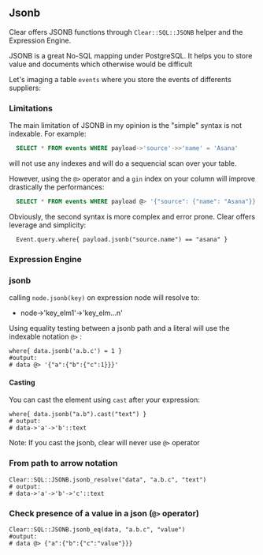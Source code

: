 ## Jsonb

Clear offers JSONB functions through `Clear::SQL::JSONB` helper and the Expression Engine.

JSONB is a great No-SQL mapping under PostgreSQL. It helps you to store value
and documents which otherwise would be difficult

Let's imaging a table `events` where you store the events of differents suppliers:

### Limitations

The main limitation of JSONB in my opinion is the "simple" syntax is not indexable.
For example:

```sql
  SELECT * FROM events WHERE payload->'source'->>'name' = 'Asana'
```

will not use any indexes and will do a sequencial scan over your table.

However, using the `@>` operator and a `gin` index on your column will improve 
drastically the performances:

```sql
  SELECT * FROM events WHERE payload @> '{"source": {"name": "Asana"}}'
```

Obviously, the second syntax is more complex and error prone. Clear offers leverage
and simplicity:

```crystal
  Event.query.where{ payload.jsonb("source.name") == "asana" }
```

### Expression Engine

### jsonb

calling `node.jsonb(key)` on expression node will resolve to:
- node->'key_elm1'->'key_elm...n'

Using equality testing between a jsonb path and a literal will use the indexable
notation `@>` :

```crystal
where{ data.jsonb('a.b.c') = 1 }
#output:
# data @> '{"a":{"b":{"c":1}}}'
```

#### Casting

You can cast the element using `cast` after your expression:

```crystal
where{ data.jsonb("a.b").cast("text") }
# output:
# data->'a'->'b'::text
```

Note: If you cast the jsonb, clear will never use `@>` operator


### From path to arrow notation

```crystal
Clear::SQL::JSONB.jsonb_resolve("data", "a.b.c", "text")
# output:
# data->'a'->'b'->'c'::text
```

### Check presence of a value in a json (`@>` operator)

```crystal
Clear::SQL::JSONB.jsonb_eq(data, "a.b.c", "value")
#output:
# data @> {"a":{"b":{"c":"value"}}}
```

